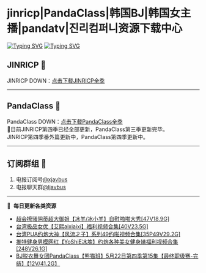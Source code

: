 # jinricp|PandaClass|韩国BJ|韩国女主播|pandatv|진리컴퍼니资源下载中心   
[![Typing SVG](https://readme-typing-svg.herokuapp.com?font=Fira+Code&pause=1000&center=true&vCenter=true&random=true&width=435&lines=所有链接都需要翻墙访问)](https://jinri-cp.neocities.org/free.html)
[![Typing SVG](https://readme-typing-svg.herokuapp.com?font=Fira+Code&pause=1000&center=true&vCenter=true&random=true&width=435&lines=点击进入福利资源下载中心)](https://pandaclass.neocities.org/)
## JINRICP 👋   
JINRICP DOWN：[点击下载JINRICP全季](https://mypikpak.com/s/VODz7HXQoqcX0UrvaXfDtFoPo1)
****
## PandaClass 💯   
PandaClass DOWN：[点击下载PandaClass全季](https://mypikpak.com/s/VOKOTZkoEnkyvCnELVSquM97o1)   
💞目前JINRICP第四季已经全部更新，PandaClass第三季更新完毕。   
JINRICP第四季番外篇更新中，PandaClass第四季更新中。
****
## 订阅群组 🔞
1. 电报订阅号[@xjavbus](https://t.me/xjavbus)
2. 电报聊天群[@ljavbus](https://t.me/ljavbus)
**** 
📕 &nbsp;**每日更新各类资源**
<!-- BLOG-POST-LIST:START -->
- [超会撩骚阴蒂超大御姐【冰羊/冰小羊】自慰啪啪大秀[47V18.9G]](https://fuli.rulel.com/390.html)
- [台湾极品女优【艾熙aixiaixi】福利视频合集[40V23.5G]](https://fuli.rulel.com/388.html)
- [台湾PUA约炮大神【风流才子】系列49约啪视频合集[35P49V29.2G]](https://fuli.rulel.com/387.html)
- [推特健身男模网红【YoShiE冰塊】约炮各种美女健身婊福利视频合集[248V26.1G]](https://fuli.rulel.com/386.html)
- [BJ脱衣舞女团PandaClass【熊猫班】5月22日第四季第15集【最终职级赛-完结】【12V/41.2G】](https://fuli.rulel.com/385.html)
<!-- BLOG-POST-LIST:END -->
